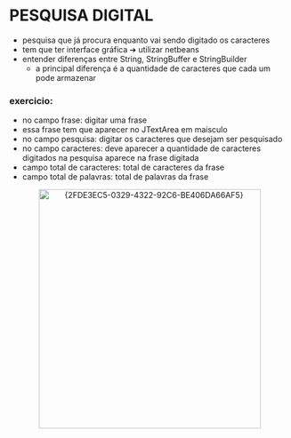 # PESQUISA DIGITAL
- pesquisa que já procura enquanto vai sendo digitado os caracteres
- tem que ter interface gráfica ➔ utilizar netbeans
- entender diferenças entre String, StringBuffer e StringBuilder
    - a principal diferença é a quantidade de caracteres que cada um pode armazenar
### exercicio:
  - no campo frase: digitar uma frase
  - essa frase tem que aparecer no JTextArea em maisculo
  - no campo pesquisa: digitar os caracteres que desejam ser pesquisado
  - no campo caracteres: deve aparecer a quantidade de caracteres digitados na pesquisa aparece na frase digitada
  - campo total de caracteres: total de caracteres da frase
  - campo total de palavras: total de palavras da frase 
<div align="center">
  <img width="399" height="431" alt="{2FDE3EC5-0329-4322-92C6-BE406DA66AF5}" src="https://github.com/user-attachments/assets/70dac769-31c2-453a-81c9-128d213d0846" />
</div>
